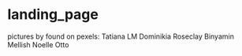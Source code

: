 # landing_page

pictures by found on pexels:
Tatiana LM
Dominikia Roseclay
Binyamin Mellish
Noelle Otto